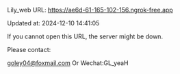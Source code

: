 Lily_web URL: https://ae6d-61-165-102-156.ngrok-free.app

Updated at: 2024-12-10 14:41:05

If you cannot open this URL, the server might be down.

Please contact: 

goley04@foxmail.com Or Wechat:GL_yeaH